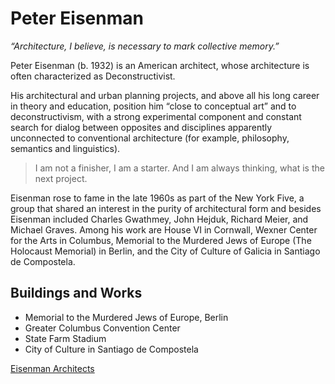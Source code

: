 # Peter Eisenman

*“Architecture, I believe, is necessary to mark collective memory.”*

Peter Eisenman (b. 1932) is an American architect, whose architecture is often characterized as Deconstructivist. 

His architectural and urban planning projects, and above all his long career 
in theory and education, position him “close to conceptual art” and to deconstructivism, 
with a strong experimental component and constant search for dialog 
between opposites and disciplines apparently unconnected to conventional 
architecture (for example, philosophy, semantics and linguistics).

> I am not a finisher, I am a starter. 
> And I am always thinking, what is the next project.

Eisenman rose to fame in the late 1960s as part of the New York Five, a group 
that shared an interest in the purity of architectural form and besides Eisenman included Charles Gwathmey, 
John Hejduk, Richard Meier, and Michael Graves. Among his work are House VI in Cornwall, Wexner Center for the Arts 
in Columbus, Memorial to the Murdered Jews of Europe (The Holocaust Memorial) in Berlin, and the City of Culture of Galicia in Santiago de Compostela.

## Buildings and Works

* Memorial to the Murdered Jews of Europe, Berlin
* Greater Columbus Convention Center
* State Farm Stadium
* City of Culture in Santiago de Compostela















[ Eisenman Architects ](https://eisenmanarchitects.com)
